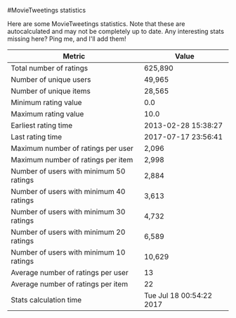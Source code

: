 #MovieTweetings statistics

Here are some MovieTweetings statistics. Note that these are autocalculated and may not be completely up to date. Any interesting stats missing here? Ping me, and I'll add them!

Metric | Value
--- | ---
Total number of ratings                 | 625,890
Number of unique users                  | 49,965
Number of unique items                  | 28,565
Minimum rating value                    | 0.0
Maximum rating value                    | 10.0
Earliest rating time                    | 2013-02-28 15:38:27
Last rating time                        | 2017-07-17 23:56:41
Maximum number of ratings per user      | 2,096
Maximum number of ratings per item      | 2,998
Number of users with minimum 50 ratings | 2,884
Number of users with minimum 40 ratings | 3,613
Number of users with minimum 30 ratings | 4,732
Number of users with minimum 20 ratings | 6,589
Number of users with minimum 10 ratings | 10,629
Average number of ratings per user      | 13
Average number of ratings per item      | 22
Stats calculation time                  | Tue Jul 18 00:54:22 2017

